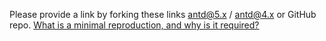 Please provide a link by forking these links <a href="https://u.ant.design/codesandbox-repro" target="_blank">antd@5.x</a> / <a href="https://u.ant.design/codesandbox-repro-4x" target="_blank">antd@4.x</a> or GitHub repo.
[What is a minimal reproduction, and why is it required?](#repro-modal)
